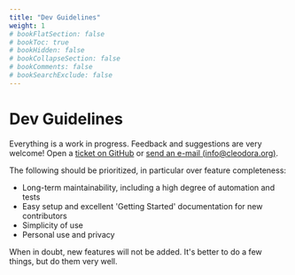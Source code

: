 ```yaml
---
title: "Dev Guidelines"
weight: 1
# bookFlatSection: false
# bookToc: true
# bookHidden: false
# bookCollapseSection: false
# bookComments: false
# bookSearchExclude: false
---
```


# Dev Guidelines

Everything is a work in progress. Feedback and suggestions are very welcome!
Open a [ticket on
GitHub](https://github.com/cleodora-forecasting/cleodora/issues) or [send an
e-mail (info@cleodora.org)](mailto:info@cleodora.org).

The following should be prioritized, in particular over feature completeness:

* Long-term maintainability, including a high degree of automation and tests
* Easy setup and excellent 'Getting Started' documentation for new contributors
* Simplicity of use
* Personal use and privacy

When in doubt, new features will not be added. It's better to do a few things,
but do them very well.
